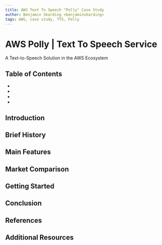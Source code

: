 ```yaml
---
title: AWS Text To Speech "Polly" Case Study
author: Benjamin Skarding <benjaminskarding>
tags: AWS, case study, TTS, Polly
---
```


# AWS Polly | Text To Speech Service

A Text-to-Speech Solution in the AWS Ecosystem

## Table of Contents

-
-
-
-

## Introduction

## Brief History

## Main Features

## Market Comparison

## Getting Started

## Conclusion

## References

## Additional Resources
